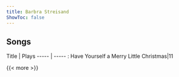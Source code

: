 ```yaml
---
title: Barbra Streisand
ShowToc: false
---
```


## Songs
Title | Plays 
----- | ----- : 
Have Yourself a Merry Little Christmas|11

{{< more >}}